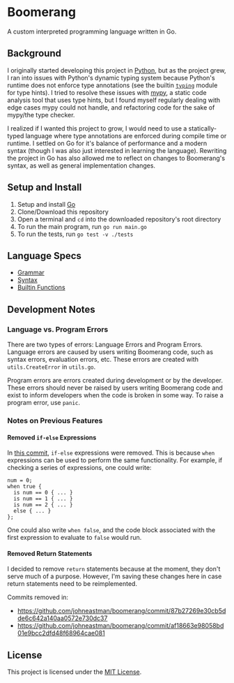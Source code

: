 # Boomerang
A custom interpreted programming language written in Go.

## Background
I originally started developing this project in [Python](https://github.com/johneastman/boomerang_old), but as the project grew, I ran into issues with Python's dynamic typing system because Python's runtime does not enforce type annotations (see the builtin [`typing`](https://docs.python.org/3/library/typing.html) module for type hints). I tried to resolve these issues with [mypy](https://github.com/python/mypy), a static code analysis tool that uses type hints, but I found myself regularly dealing with edge cases mypy could not handle, and refactoring code for the sake of mypy/the type checker. 

I realized if I wanted this project to grow, I would need to use a statically-typed language where type annotations are enforced during compile time or runtime. I settled on Go for it's balance of performance and a modern syntax (though I was also just interested in learning the language). Rewriting the project in Go has also allowed me to reflect on changes to Boomerang's syntax, as well as general implementation changes.

## Setup and Install
1. Setup and install [Go](https://go.dev/doc/install)
1. Clone/Download this repository
1. Open a terminal and `cd` into the downloaded repository's root directory
1. To run the main program, run `go run main.go`
1. To run the tests, run `go test -v ./tests`

## Language Specs
* [Grammar](docs/grammar.md)
* [Syntax](docs/syntax.md)
* [Builtin Functions](docs/builtins.md)

## Development Notes

### Language vs. Program Errors
There are two types of errors: Language Errors and Program Errors. Language errors are caused by users writing Boomerang code, such as syntax errors, evaluation errors, etc. These errors are created with `utils.CreateError` in `utils.go`.

Program errors are errors created during development or by the developer. These errors should never be raised by users writing Boomerang code and exist to inform developers when the code is broken in some way. To raise a program error, use `panic`.

### Notes on Previous Features
#### Removed `if-else` Expressions
In [this commit](https://github.com/johneastman/boomerang/commit/32397105ad307c3467f6936cee2a17b74b01b3f8), `if-else` expressions were removed. This is because `when` expressions can be used to perform the same functionality. For example, if checking a series of expressions, one could write:
```
num = 0;
when true {
  is num == 0 { ... }
  is num == 1 { ... }
  is num == 2 { ... }
  else { ... }
};
```
One could also write `when false`, and the code block associated with the first expression to evaluate to `false` would run.

#### Removed Return Statements
I decided to remove `return` statements because at the moment, they don't serve much of a purpose. However, I'm saving these changes here in case return statements need to be reimplemented.

Commits removed in:
* https://github.com/johneastman/boomerang/commit/87b27269e30cb5dde6c642a140aa0572e730dc37
* https://github.com/johneastman/boomerang/commit/af18663e98058bd01e9bcc2dfd48f68964cae081

## License
This project is licensed under the [MIT License](LICENSE).
